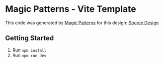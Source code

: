 # Magic Patterns - Vite Template

This code was generated by [Magic Patterns](https://magicpatterns.com) for this design: [Source Design](https://magicpatterns.com/c/ujepr9zmwzn2hyxxjwskqf)

## Getting Started

1. Run `npm install`
2. Run `npm run dev`
